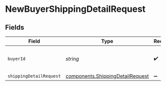# NewBuyerShippingDetailRequest


## Fields

| Field                                                                                | Type                                                                                 | Required                                                                             | Description                                                                          | Example                                                                              |
| ------------------------------------------------------------------------------------ | ------------------------------------------------------------------------------------ | ------------------------------------------------------------------------------------ | ------------------------------------------------------------------------------------ | ------------------------------------------------------------------------------------ |
| `buyerId`                                                                            | *string*                                                                             | :heavy_check_mark:                                                                   | The unique ID for a buyer.                                                           | 8724fd24-5489-4a5d-90fd-0604df7d3b83                                                 |
| `shippingDetailRequest`                                                              | [components.ShippingDetailRequest](../../models/components/shippingdetailrequest.md) | :heavy_minus_sign:                                                                   | N/A                                                                                  |                                                                                      |